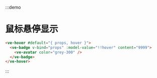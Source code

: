 :::demo

# 鼠标悬停显示

```html
<ve-hover #default="{ props, hover }">
  <ve-badge v-bind="props" :model-value="!!hover" content="9999">
    <ve-avatar color="grey-300" />
  </ve-badge>  
</ve-hover>
```

:::